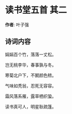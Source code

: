 # 读书堂五首  其二

**作者**: 叶子强

## 诗词内容

娟娟百个竹，落落一丈松。

岂无桃李华，春事孰与冬。

寒菊北户下，不鬭颜色秾。

气味如秃翁，忍死无容容。

霜风落系雁，露草栖织蛩。

读书真可人，明星耿疏篷。

